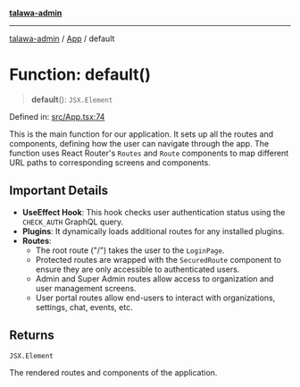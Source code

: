 [**talawa-admin**](../../README.md)

***

[talawa-admin](../../README.md) / [App](../README.md) / default

# Function: default()

> **default**(): `JSX.Element`

Defined in: [src/App.tsx:74](https://github.com/gautam-divyanshu/talawa-admin/blob/9fef64ff9fb30eb3195cc9100606d8b7a89bca79/src/App.tsx#L74)

This is the main function for our application. It sets up all the routes and components,
defining how the user can navigate through the app. The function uses React Router's `Routes`
and `Route` components to map different URL paths to corresponding screens and components.

## Important Details
- **UseEffect Hook**: This hook checks user authentication status using the `CHECK_AUTH` GraphQL query.
- **Plugins**: It dynamically loads additional routes for any installed plugins.
- **Routes**:
  - The root route ("/") takes the user to the `LoginPage`.
  - Protected routes are wrapped with the `SecuredRoute` component to ensure they are only accessible to authenticated users.
  - Admin and Super Admin routes allow access to organization and user management screens.
  - User portal routes allow end-users to interact with organizations, settings, chat, events, etc.

## Returns

`JSX.Element`

The rendered routes and components of the application.
